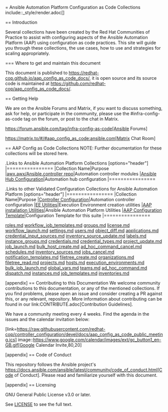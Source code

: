 = Ansible Automation Platform Configuration as Code Collections
include::_style/render.adoc[]

== Introduction

Several collections have been created by the Red Hat Communities of Practice to assist with configuring aspects of the Ansible Automation Platform (AAP) using configuration as code practices. This site will guide you through these collections, the use cases, how to use and strategies for scaling appropriately.

=== Where to get and maintain this document

This document is published to https://redhat-cop.github.io/aap_config_as_code_docs/, it is open source and its source code is maintained at https://github.com/redhat-cop/aap_config_as_code_docs/.

== Getting Help

We are on the Ansible Forums and Matrix, if you want to discuss something, ask for help, or participate in the community, please use the #infra-config-as-code tag on the forum, or post to the chat in Matrix.

https://forum.ansible.com/tag/infra-config-as-code[Ansible Forums]

https://matrix.to/#/#aap_config_as_code:ansible.com[Matrix Chat Room]

== AAP Config as Code Collections
NOTE: Further documentation for these collections will be stored here.

.Links to Ansible Automation Platform Collections
[options="header"]
|================
|Collection Name|Purpose
|[awx.awx/Ansible.controller repo](https://github.com/ansible/awx/tree/devel/awx_collection)|Automation controller modules
|[Ansible Hub Configuration](https://github.com/ansible/automation_hub_collection)|Automation hub configuration
|================

.Links to other Validated Configuration Collections for Ansible Automation Platform
[options="header"]
|================
|Collection Name|Purpose
|[Controller Configuration](https://github.com/redhat-cop/controller_configuration)|Automation controller configuration
|[EE Utilities](https://github.com/redhat-cop/ee_utilities)|Execution Environment creation utilities
|[AAP installation Utilities](https://github.com/redhat-cop/aap_utilities)|Ansible Automation Platform Utilities
|[AAP Configuration Template](https://github.com/redhat-cop/aap_configuration_template)|Configuration Template for this suite
|================

[roles.md](_collection/controller_configurationroles.md)
[workflow_job_templates.md](_collection/controller_configurationworkflow_job_templates.md)
[groups.md](_collection/controller_configurationgroups.md)
[license.md](_collection/controller_configurationlicense.md)
[workflow_launch.md](_collection/controller_configurationworkflow_launch.md)
[settings.md](_collection/controller_configurationsettings.md)
[users.md](_collection/controller_configurationusers.md)
[object_diff.md](_collection/controller_configurationobject_diff.md)
[applications.md](_collection/controller_configurationapplications.md)
[credential_input_sources.md](_collection/controller_configurationcredential_input_sources.md)
[inventory_source_update.md](_collection/controller_configurationinventory_source_update.md)
[labels.md](_collection/controller_configurationlabels.md)
[instance_groups.md](_collection/controller_configurationinstance_groups.md)
[credentials.md](_collection/controller_configurationcredentials.md)
[credential_types.md](_collection/controller_configurationcredential_types.md)
[project_update.md](_collection/controller_configurationproject_update.md)
[job_launch.md](_collection/controller_configurationjob_launch.md)
[bulk_host_create.md](_collection/controller_configurationbulk_host_create.md)
[ad_hoc_command_cancel.md](_collection/controller_configurationad_hoc_command_cancel.md)
[schedules.md](_collection/controller_configurationschedules.md)
[inventory_sources.md](_collection/controller_configurationinventory_sources.md)
[jobs_cancel.md](_collection/controller_configurationjobs_cancel.md)
[notification_templates.md](_collection/controller_configurationnotification_templates.md)
[filetree_create.md](_collection/controller_configurationfiletree_create.md)
[organizations.md](_collection/controller_configurationorganizations.md)
[filetree_read.md](_collection/controller_configurationfiletree_read.md)
[projects.md](_collection/controller_configurationprojects.md)
[hosts.md](_collection/controller_configurationhosts.md)
[execution_environments.md](_collection/controller_configurationexecution_environments.md)
[bulk_job_launch.md](_collection/controller_configurationbulk_job_launch.md)
[global_vars.md](_collection/controller_configurationglobal_vars.md)
[teams.md](_collection/controller_configurationteams.md)
[ad_hoc_command.md](_collection/controller_configurationad_hoc_command.md)
[dispatch.md](_collection/controller_configurationdispatch.md)
[instances.md](_collection/controller_configurationinstances.md)
[job_templates.md](_collection/controller_configurationjob_templates.md)
[inventories.md](_collection/controller_configurationinventories.md)

[appendix]
== Contributing to this Documentation
We welcome community contributions to this documentation, or any of the mentioned collections. If you find problems, please open an issue and consider creating a PR against this, or any relevant, repository. More information about contributing can be found in our link:CONTRIBUTE.adoc[Contribution Guidelines].

We have a community meeting every 4 weeks. Find the agenda in the issues and the calendar invitation below:

[link=https://raw.githubusercontent.com/redhat-cop/controller_configuration/devel/docs/aap_config_as_code_public_meeting.ics]
image::https://www.google.com/calendar/images/ext/gc_button1_en-GB.gif[Google Calendar Invite,80,20]

[appendix]
== Code of Conduct

This repository follows the Ansible project's
https://docs.ansible.com/ansible/latest/community/code_of_conduct.html[Code of Conduct].
Please read and familiarize yourself with this document.

[appendix]
== Licensing

GNU General Public License v3.0 or later.

See [LICENSE](https://www.gnu.org/licenses/gpl-3.0.txt) to see the full text.